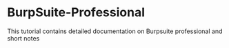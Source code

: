 # BurpSuite-Professional
This tutorial contains detailed documentation on Burpsuite professional and short notes

